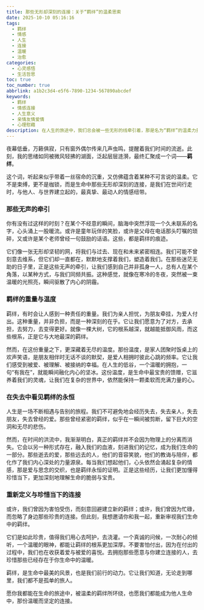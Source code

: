 ```yaml
---
title: 那些无形却深刻的连接：关于“羁绊”的温柔思索
date: 2025-10-10 05:16:16
tags:
  - 羁绊
  - 情感
  - 人生
  - 连接
  - 温暖
  - 治愈
categories:
  - 心灵感悟
  - 生活哲思
toc: true
toc_number: true
abbrlink: a1b2c3d4-e5f6-7890-1234-567890abcdef
keywords:
  - 羁绊
  - 情感连接
  - 人生意义
  - 亲情友情爱情
  - 心理慰藉
description: 在人生的旅途中，我们总会被一些无形的线牵引着，那是名为“羁绊”的温柔力量。它或许是亲情的血脉相连，是友情的肝胆相照，亦或是爱情的相守相依。这些深刻的连接，如同生命中的灯塔，指引我们前行，也温暖着我们疲惫的心灵。本文将带你一同感受羁绊的重量与温度，探寻它如何塑造我们，又如何成为我们生命中最宝贵的财富。
---
```


夜幕低垂，万籁俱寂，只有窗外偶尔传来几声虫鸣，提醒着我们时间的流逝。此刻，我的思绪如同被微风轻拂的湖面，泛起层层涟漪，最终汇聚成一个词——**羁绊**。

这个词，听起来似乎带着一丝宿命的沉重，又仿佛蕴含着某种不可言说的温柔。它不是束缚，更不是枷锁，而是生命中那些无形却深刻的连接，是我们在世间行走时，与他人、与世界建立起的，最真挚、最动人的情感纽带。

### 那些无声的牵引

你有没有过这样的时刻？在某个不经意的瞬间，脑海中突然浮现一个久未联系的名字，心头涌上一股暖流。或许是童年玩伴的笑脸，或许是父母在电话那头叮嘱的琐碎，又或许是某个老师曾经一句鼓励的话语。这些，都是羁绊的痕迹。

它们像一张无形却坚韧的网，将我们与过去、现在和未来紧密相连。我们可能不曾刻意去维系，但它们却一直都在，默默地支撑着我们，塑造着我们。在那些迷茫无助的日子里，正是这些无声的牵引，让我们感到自己并非孤身一人，总有人在某个角落，以某种方式，与我们同频共振。这种感觉，就像在寒冷的冬夜，突然被一束温暖的光照亮，瞬间驱散了内心的阴霾。

### 羁绊的重量与温度

羁绊，有时会让人感到一种责任的重量。我们为亲人担忧，为朋友牵挂，为爱人付出。这种重量，并非负担，而是一种深刻的在乎。它让我们愿意为了对方，去承担，去努力，去变得更好。就像一棵大树，它的根系越深，就越能抵御风雨，而这些根系，正是它与大地最深的羁绊。

然而，在这份重量之下，更深藏着无尽的温度。那份温度，是家人团聚时饭桌上的欢声笑语，是朋友相伴时无话不谈的默契，是爱人相拥时彼此心跳的频率。它让我们感受到被爱、被理解、被接纳的幸福。在人生的低谷，一个温暖的拥抱，一句“有我在”，就能瞬间融化内心的坚冰。这份温度，是生命中最宝贵的馈赠，它滋养着我们的灵魂，让我们在复杂的世界中，依然能保持一颗柔软而充满力量的心。

### 在失去中看见羁绊的永恒

人生是一场不断相遇与告别的旅程。我们不可避免地会经历失去，失去亲人，失去朋友，失去曾经的爱。那些曾经紧密的羁绊，似乎在一瞬间被剪断，留下巨大的空洞和无尽的悲伤。

然而，在时间的洪流中，我渐渐明白，真正的羁绊并不会因为物理上的分离而消失。它会以另一种形式存在，融入我们的血液，刻进我们的记忆，成为我们生命的一部分。那些逝去的爱，那些远去的人，他们的音容笑貌，他们的教诲与陪伴，都化作了我们内心深处的力量源泉。每当我们想起他们，心头依然会涌起复杂的情感，那是爱与思念的交织，也是羁绊永恒的证明。正是这些经历，让我们更加懂得珍惜当下，更加深刻地理解生命的脆弱与宝贵。

### 重新定义与珍惜当下的连接

或许，我们曾因为害怕受伤，而刻意回避建立新的羁绊；或许，我们曾因为忙碌，而忽略了身边那些珍贵的连接。但此刻，我想邀请你和我一起，重新审视我们生命中的羁绊。

它们是如此珍贵，值得我们用心去呵护，去浇灌。一个真诚的问候，一次耐心的倾听，一个温暖的眼神，都能让羁绊的根系更加深厚。不要害怕付出，因为在付出的过程中，我们也在收获着爱与被爱的喜悦。去拥抱那些愿意与你建立连接的人，去珍惜那些已经存在于你生命中的温暖。

羁绊，是生命中最美的风景，也是我们前行的动力。它让我们知道，无论走到哪里，我们都不是孤单的旅人。

愿你我都能在生命的旅途中，被温柔的羁绊所环绕，也愿我们都能成为他人生命中，那份温暖而坚定的连接。